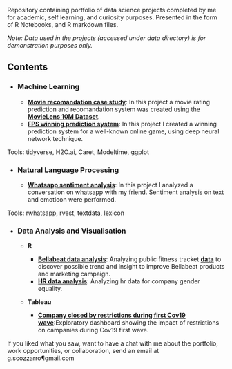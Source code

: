 Repository containing portfolio of data science projects completed by me for academic, self learning, and curiosity purposes. Presented in the form of R Notebooks, and R markdown files.


_Note: Data used in the projects (accessed under data directory) is for demonstration purposes only._

## Contents

- ### Machine Learning
	-  __[Movie recomandation case study](https://github.com/scozzarro/Portfolio/tree/main/movie_recomandation_case_study)__: In this project a movie rating prediction and recomandation system was created using the __[MovieLens 10M Dataset](http://movielens.org)__.
	-  __[FPS winning prediction system](https://github.com/scozzarro/Portfolio/tree/main/FPS_game_winning_prediction_case_study)__: In this project I created a winning prediction system for a well-known online game, using deep neural network technique. 
	
Tools: tidyverse, H2O.ai, Caret, Modeltime, ggplot 

- ### Natural Language Processing
	-  __[Whatsapp sentiment analysis](https://github.com/scozzarro/Portfolio/tree/main/Whatsapp_chat_data_analysis_project)__: In this project I analyzed a conversation on 	 whatsapp with my friend. Sentiment analysis on text and emoticon were performed. 
	

Tools: rwhatsapp, rvest, textdata, lexicon

- ### Data Analysis and Visualisation

	- __R__ 
		-  __[Bellabeat data analysis](https://github.com/scozzarro/Portfolio/tree/main/Bellabeat_capstone_project)__: Analyzing public fitness tracket __[data](https://www.kaggle.com/arashnic/fitbit)__ to 			discover possible trend and insight to improve Bellabeat products and marketing campaign. 
		-  __[HR data analysis](https://github.com/scozzarro/Portfolio/tree/main/hr_employee_attriction_case_study)__: Analyzing hr data for company gender 			equality.
	
	- __Tableau__
		
		- __[Company closed by restrictions during first Cov19 wave](https://tabsoft.co/3xoZ4ub)__:Exploratory dashboard showing the impact of restrictions on campanies during Cov19 first wave.


If you liked what you saw, want to have a chat with me about the portfolio, work opportunities, or collaboration, send an email at g.scozzarro¶gmail.com 
